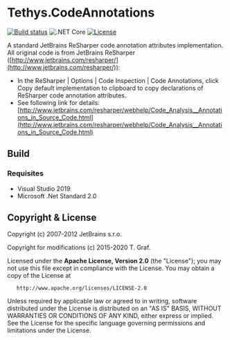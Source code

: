 Tethys.CodeAnnotations
======================

[![Build status](https://ci.appveyor.com/api/projects/status/thumn04j1c7og7c0?svg=true)](https://ci.appveyor.com/project/tngraf/tethys-codeannotations)
![.NET Core](https://github.com/tngraf/Tethys.CodeAnnotations/workflows/.NET%20Core/badge.svg)
[![License](https://img.shields.io/badge/license-Apache--2.0-blue.svg)](http://www.apache.org/licenses/LICENSE-2.0)


A standard JetBrains ReSharper code annotation attributes implementation.
All original code is from JetBrains ReSharper ([http://www.jetbrains.com/resharper/](http://www.jetbrains.com/resharper/)):

* In the ReSharper | Options | Code Inspection | Code Annotations, 
  click Copy default implementation to clipboard to copy declarations
  of ReSharper code annotation attributes. 
* See following link for details:
  [http://www.jetbrains.com/resharper/webhelp/Code_Analysis__Annotations_in_Source_Code.html](http://www.jetbrains.com/resharper/webhelp/Code_Analysis__Annotations_in_Source_Code.html)

## Build ##

### Requisites ###

* Visual Studio 2019
* Microsoft .Net Standard 2.0

## Copyright & License ##

Copyright (c) 2007-2012 JetBrains s.r.o.

Copyright for modifications (c) 2015-2020 T. Graf.

Licensed under the **Apache License, Version 2.0** (the "License");
you may not use this file except in compliance with the License.
You may obtain a copy of the License at

       http://www.apache.org/licenses/LICENSE-2.0

Unless required by applicable law or agreed to in writing, software distributed under the License is distributed on an "AS IS" BASIS, WITHOUT WARRANTIES OR CONDITIONS OF ANY KIND, either express or implied.
See the License for the specific language governing permissions and limitations under the License.

